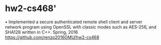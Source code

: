 # hw2-cs468'
•	Implemented a secure authenticated remote shell client and server network program using OpenSSL with classic modes such as AES-256, and SHA128 written in C++.
Spring, 2016				  		     https://github.com/renzo2016GMU/hw2-cs468
